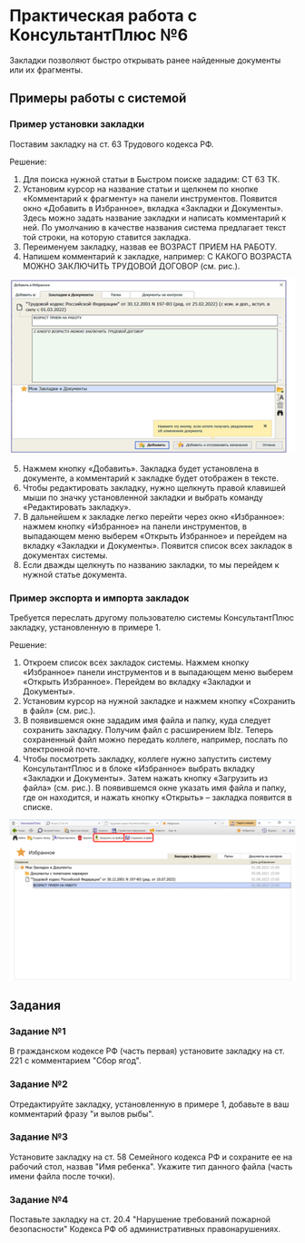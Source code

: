 # Практическая работа с КонсультантПлюс №6
  
Закладки позволяют быстро открывать ранее найденные документы или их фрагменты.

## Примеры работы с системой

### Пример установки закладки

Поставим закладку на ст. 63 Трудового кодекса РФ.

Решение:

1. Для поиска нужной статьи в Быстром поиске зададим: СТ 63 ТК.
2. Установим курсор на название статьи и щелкнем по кнопке «Комментарий к фрагменту» на панели инструментов. Появится окно «Добавить в Избранное», вкладка «Закладки и Документы». Здесь можно задать название закладки и написать комментарий к ней. По умолчанию в качестве названия система предлагает текст той строки, на которую ставится закладка.
3. Переименуем закладку, назвав ее ВОЗРАСТ ПРИЕМ НА РАБОТУ.
4. Напишем комментарий к закладке, например: С КАКОГО ВОЗРАСТА МОЖНО ЗАКЛЮЧИТЬ ТРУДОВОЙ ДОГОВОР (см. рис.).

![1](1.png)

5. Нажмем кнопку «Добавить». Закладка будет установлена в документе, а комментарий к закладке будет отображен в тексте.
6. Чтобы редактировать закладку, нужно щелкнуть правой клавишей мыши по значку установленной закладки и выбрать команду «Редактировать закладку».
7. В дальнейшем к закладке легко перейти через окно «Избранное»: нажмем кнопку «Избранное» на панели инструментов, в выпадающем меню выберем «Открыть Избранное» и перейдем на вкладку «Закладки и Документы». Появится список всех закладок в документах системы.
8. Если дважды щелкнуть по названию закладки, то мы перейдем к нужной статье документа.

### Пример экспорта и импорта закладок

Требуется переслать другому пользователю системы КонсультантПлюс закладку, установленную в примере 1.

Решение:

1. Откроем список всех закладок системы. Нажмем кнопку «Избранное» панели инструментов и в выпадающем меню выберем «Открыть Избранное». Перейдем во вкладку «Закладки и Документы».
2. Установим курсор на нужной закладке и нажмем кнопку «Сохранить в файл» (см. рис.).
3. В появившемся окне зададим имя файла и папку, куда следует сохранить закладку. Получим файл с расширением lblz. Теперь сохраненный файл можно передать коллеге, например, послать по электронной почте.
4. Чтобы посмотреть закладку, коллеге нужно запустить систему КонсультантПлюс и в блоке «Избранное» выбрать вкладку «Закладки и Документы». Затем нажать кнопку «Загрузить из файла» (см. рис.). В появившемся окне указать имя файла и папку, где он находится, и нажать кнопку «Открыть» – закладка появится в списке.

![2](2.png)

## Задания

### Задание №1

В гражданском кодексе РФ (часть первая) установите закладку на ст. 221 с комментарием "Сбор ягод".

### Задание №2

Отредактируйте закладку, установленную в примере 1, добавьте в ваш комментарий фразу "и вылов рыбы".

### Задание №3

Установите закладку на ст. 58 Семейного кодекса РФ и сохраните ее на рабочий стол, назвав "Имя ребенка". Укажите тип данного файла (часть имени файла после точки).

### Задание №4

Поставьте закладку на ст. 20.4 "Нарушение требований пожарной безопасности" Кодекса РФ об административных правонарушениях.
